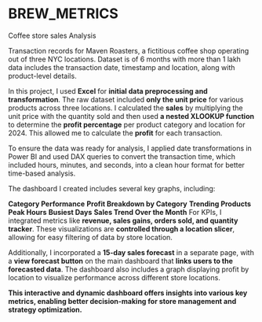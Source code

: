 # BREW_METRICS

Coffee store sales Analysis

Transaction records for Maven Roasters, a fictitious coffee shop operating out of three NYC locations. Dataset is of 6 months with more than 1 lakh data includes the transaction date, timestamp and location, along with product-level details.

In this project, I used **Excel** for **initial data preprocessing and transformation**. The raw dataset included **only the unit price** for various products across three locations. I calculated the **sales** by multiplying the unit price with the quantity sold and then used **a nested XLOOKUP function** to determine the **profit percentage** per product category and location for 2024. This allowed me to calculate the **profit** for each transaction.

To ensure the data was ready for analysis, I applied date transformations in Power BI and used DAX queries to convert the transaction time, which included hours, minutes, and seconds, into a clean hour format for better time-based analysis.

The dashboard I created includes several key graphs, including:

**Category Performance**
**Profit Breakdown by Category**
**Trending Products**
**Peak Hours**
**Busiest Days**
**Sales Trend Over the Month**
For KPIs, I integrated metrics like **revenue, sales gains, orders sold, and quantity tracker**. These visualizations are **controlled through a location slicer**, allowing for easy filtering of data by store location.

Additionally, I incorporated a **15-day sales forecast** in a separate page, with a **view forecast button** on the main dashboard that **links users to the forecasted data**. The dashboard also includes a graph displaying profit by location to visualize performance across different store locations.

**This interactive and dynamic dashboard offers insights into various key metrics, enabling better decision-making for store management and strategy optimization.**
